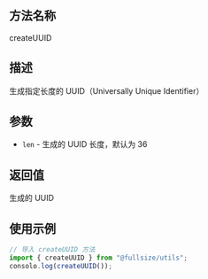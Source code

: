 ## 方法名称

createUUID

## 描述

生成指定长度的 UUID（Universally Unique Identifier）

## 参数

- `len` - 生成的 UUID 长度，默认为 36

## 返回值

生成的 UUID

## 使用示例

```javascript
// 导入 createUUID 方法
import { createUUID } from "@fullsize/utils";
consolo.log(createUUID());
```
